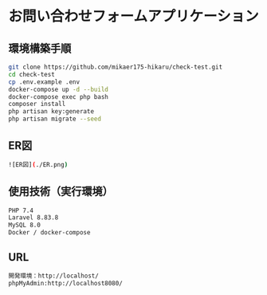 # お問い合わせフォームアプリケーション

## 環境構築手順

```bash
git clone https://github.com/mikaer175-hikaru/check-test.git
cd check-test
cp .env.example .env
docker-compose up -d --build
docker-compose exec php bash
composer install
php artisan key:generate
php artisan migrate --seed
```

## ER図

```bash
![ER図](./ER.png)
```

## 使用技術（実行環境）

```bash
PHP 7.4
Laravel 8.83.8
MySQL 8.0
Docker / docker-compose
```
## URL

```bash
開発環境：http://localhost/
phpMyAdmin:http://localhost8080/
```